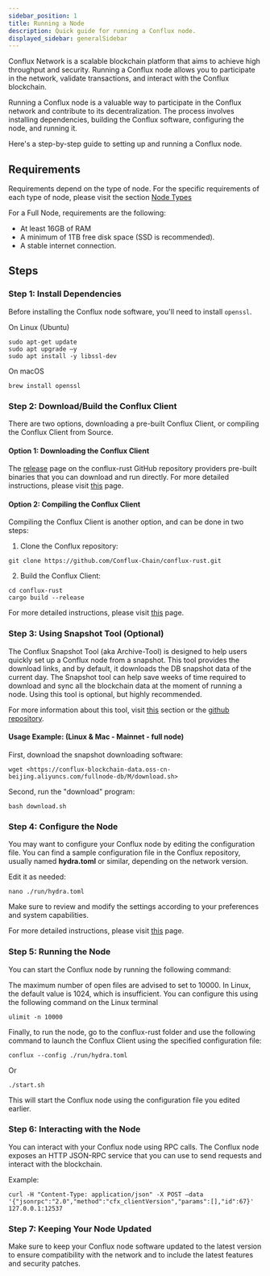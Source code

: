 ```yaml
---
sidebar_position: 1
title: Running a Node
description: Quick guide for running a Conflux node.
displayed_sidebar: generalSidebar
---
```


Conflux Network is a scalable blockchain platform that aims to achieve high throughput and security. Running a Conflux node allows you to participate in the network, validate transactions, and interact with the Conflux blockchain.  

Running a Conflux node is a valuable way to participate in the Conflux network and contribute to its decentralization. The process involves installing dependencies, building the Conflux software, configuring the node, and running it.  

Here's a step-by-step guide to setting up and running a Conflux node. 

## Requirements

Requirements depend on the type of node. For the specific requirements of each type of node, please visit the section [Node Types](./node-types)

For a Full Node, requirements are the following:

* At least 16GB of RAM
* A minimum of 1TB free disk space (SSD is recommended). 
* A stable internet connection. 

## Steps

### Step 1: Install Dependencies 

Before installing the Conflux node software, you'll need to install `openssl`. 

On Linux (Ubuntu) 

```shell
sudo apt-get update 
sudo apt upgrade –y 
sudo apt install -y libssl-dev
```
 
On macOS 

```shell
brew install openssl 
```

### Step 2: Download/Build the Conflux Client

There are two options, downloading a pre-built Conflux Client, or compiling the Conflux Client from Source.

#### Option 1: Downloading the Conflux Client

The [release](https://github.com/Conflux-Chain/conflux-rust/releases) page on the conflux-rust GitHub repository providers pre-built binaries that you can download and run directly. For more detailed instructions, please visit [this](./advanced-topics/downloading-conflux-client.md) page.

#### Option 2: Compiling the Conflux Client
Compiling the Conflux Client is another option, and can be done in two steps:

1. Clone the Conflux repository: 

```shell
git clone https://github.com/Conflux-Chain/conflux-rust.git 
```

2. Build the Conflux Client:

```shell
cd conflux-rust 
cargo build --release 
``` 
For more detailed instructions, please visit [this](./advanced-topics/compiling-conflux-client.md) page.

### Step 3: Using Snapshot Tool (Optional) 

The Conflux Snapshot Tool (aka Archive-Tool) is designed to help users quickly set up a Conflux node from a snapshot. This tool provides the download links, and by default, it downloads the DB snapshot data of the current day. The Snapshot tool can help save weeks of time required to download and sync all the blockchain data at the moment of running a node. Using this tool is optional, but highly recommended.

For more information about this tool, visit [this](./snapshot-tool) section or the [github repository](https://github.com/conflux-fans/archive-tool). 
 

#### Usage Example: (Linux & Mac - Mainnet - full node)

First, download the snapshot downloading software:

```shell
wget <https://conflux-blockchain-data.oss-cn-beijing.aliyuncs.com/fullnode-db/M/download.sh> 
```

Second, run the "download" program:

```shell
bash download.sh 
```

### Step 4: Configure the Node 

You may want to configure your Conflux node by editing the configuration file. You can find a sample configuration file in the Conflux repository, usually named **hydra.toml** or similar, depending on the network version. 

Edit it as needed: 

```shell
nano ./run/hydra.toml 
``` 

Make sure to review and modify the settings according to your preferences and system capabilities. 

For more detailed instructions, please visit [this](./advanced-topics/node-configuration.md) page.

### Step 5: Running the Node 

You can start the Conflux node by running the following command: 

The maximum number of open files are advised to set to 10000. In Linux, the default value is 1024, which is insufficient. You can configure this using the following command on the Linux terminal

```shell
ulimit -n 10000 
```

Finally, to run the node, go to the conflux-rust folder and use the following command to launch the Conflux Client using the specified configuration file:

```shell
conflux --config ./run/hydra.toml 
```  

Or

```shell
./start.sh
```

This will start the Conflux node using the configuration file you edited earlier. 

### Step 6: Interacting with the Node 

You can interact with your Conflux node using RPC calls. The Conflux node exposes an HTTP JSON-RPC service that you can use to send requests and interact with the blockchain.

Example:

```shell
curl -H "Content-Type: application/json" -X POST –data '{"jsonrpc":"2.0","method":"cfx_clientVersion","params":[],"id":67}' 127.0.0.1:12537
```

### Step 7: Keeping Your Node Updated 

Make sure to keep your Conflux node software updated to the latest version to ensure compatibility with the network and to include the latest features and security patches.
